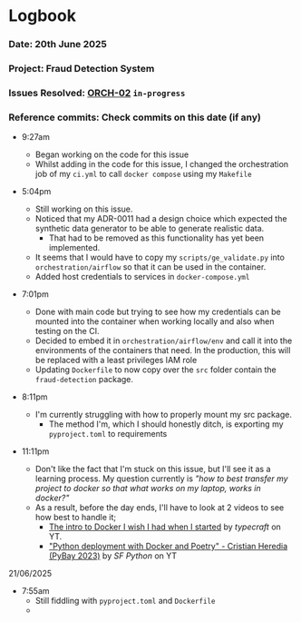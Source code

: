 # Logbook
### Date: 20th June 2025
### Project: Fraud Detection System
### Issues Resolved: [ORCH-02](https://github.com/EsosaOrumwese/fraud-detection-system/issues/23) `in-progress`
### Reference commits: Check commits on this date (if any)

* 9:27am
  * Began working on the code for this issue
  * Whilst adding in the code for this issue, I changed the orchestration job of my `ci.yml` to call `docker compose` using my `Makefile`

* 5:04pm
  * Still working on this issue. 
  * Noticed that my ADR-0011 had a design choice which expected the synthetic data generator to be able to generate realistic data. 
    * That had to be removed as this functionality has yet been implemented.
  * It seems that I would have to copy my `scripts/ge_validate.py` into `orchestration/airflow` so that it can be used in the container.
  * Added host credentials to services in `docker-compose.yml`

* 7:01pm
  * Done with main code but trying to see how my credentials can be mounted into the container when working locally and also when testing on the CI.
  * Decided to embed it in `orchestration/airflow/env` and call it into the environments of the containers that need. In the production, this will be replaced with a least privileges IAM role
  * Updating `Dockerfile` to now copy over the `src` folder contain the `fraud-detection` package.

* 8:11pm
  * I'm currently struggling with how to properly mount my src package.
    * The method I'm, which I should honestly ditch, is exporting my `pyproject.toml` to requirements

* 11:11pm
  * Don't like the fact that I'm stuck on this issue, but I'll see it as a learning process. My question currently is _"how to best transfer my project to docker so that what works on my laptop, works in docker?"_
  * As a result, before the day ends, I'll have to look at 2 videos to see how best to handle it;
    * [The intro to Docker I wish I had when I started](https://www.youtube.com/watch?v=Ud7Npgi6x8E) by *typecraft* on YT.
    * ["Python deployment with Docker and Poetry" - Cristian Heredia (PyBay 2023)](https://www.youtube.com/watch?v=hXYFS2pOEH8) by *SF Python* on YT
    

21/06/2025
* 7:55am
  * Still fiddling with `pyproject.toml` and `Dockerfile`
  * 